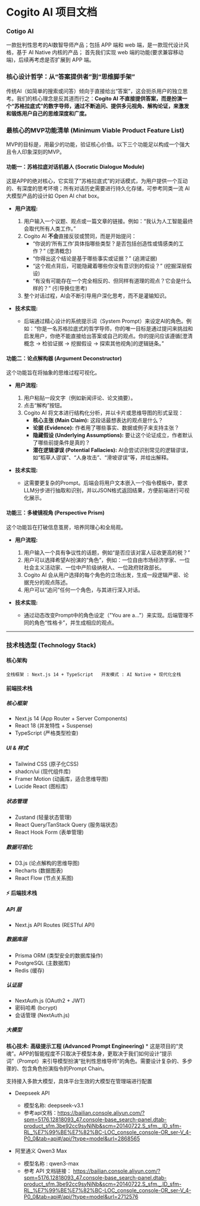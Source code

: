 # Cogito AI 项目文档
### Cotigo AI
一款批判性思考的AI数智导师产品；包括 APP 端和 web 端，是一款现代设计风格，基于 AI Native 内核的产品； 首先我们实现 web 端的功能(要求兼容移动端)，后续再考虑是否扩展到 APP 端。

### **核心设计哲学：从“答案提供者”到“思维脚手架”**

传统AI（如简单的搜索或问答）倾向于直接给出“答案”，这会扼杀用户的独立思考。我们的核心理念是反其道而行之：**Cogito AI 不直接提供答案，而是扮演一个“苏格拉底式”的数字导师，通过不断追问、提供多元视角、解构论证，来激发和锻炼用户自己的思维深度和广度。**


### **最核心的MVP功能清单 (Minimum Viable Product Feature List)**

MVP的目标是，用最少的功能，验证核心价值。以下三个功能足以构成一个强大且令人印象深刻的MVP。

#### **功能一：苏格拉底对话机器人 (Socratic Dialogue Module)**

这是APP的绝对核心，它实现了“苏格拉底式”的对话模式，为用户提供一个互动的、有深度的思考环境；所有对话历史需要进行持久化存储，可参考同类一流 AI 大模型产品的设计如 Open AI chat box。

* **用户流程:**
    1.  用户输入一个议题、观点或一篇文章的链接。例如：“我认为人工智能最终会取代所有人类工作。”
    2.  Cogito AI **不会**直接反驳或赞同，而是开始提问：
        * “你说的‘所有工作’具体指哪些类型？是否包括创造性或情感类的工作？” (澄清概念)
        * “你得出这个结论是基于哪些事实或证据？” (追溯证据)
        * “这个观点背后，可能隐藏着哪些你没有意识到的假设？” (挖掘深层假设)
        * “有没有可能存在一个完全相反的、但同样有道理的观点？它会是什么样的？” (引导换位思考)
    3.  整个对话过程，AI会不断引导用户深化思考，而不是灌输知识。

* **技术实现:**
    * 后端通过精心设计的系统提示词（System Prompt）来设定AI的角色。例如：“你是一名苏格拉底式的哲学导师，你的唯一目标是通过提问来挑战和启发用户，你绝不能直接给出答案或自己的观点。你的提问应该遵循[澄清概念 -> 检验证据 -> 挖掘假设 -> 探索其他视角]的逻辑链条。”

#### **功能二：论点解构器 (Argument Deconstructor)**

这个功能旨在将抽象的思维过程可视化。

* **用户流程:**
    1.  用户粘贴一段文字（例如新闻评论、论文摘要）。
    2.  点击“解构”按钮。
    3.  Cogito AI 将文本进行结构化分析，并以卡片或思维导图的形式呈现：
        * **核心主张 (Main Claim):** 这段话最想表达的观点是什么？
        * **论据 (Evidence):** 作者用了哪些事实、数据或例子来支持主张？
        * **隐藏假设 (Underlying Assumptions):** 要让这个论证成立，作者默认了哪些前提条件是真的？
        * **潜在逻辑谬误 (Potential Fallacies):** AI会尝试识别常见的逻辑谬误，如“稻草人谬误”、“人身攻击”、“滑坡谬误”等，并给出解释。

* **技术实现:**
    * 这需要更复杂的Prompt。后端会将用户文本嵌入一个指令模板中，要求LLM分步进行抽取和识别，并以JSON格式返回结果，方便前端进行可视化展示。

#### **功能三：多棱镜视角 (Perspective Prism)**

这个功能旨在打破信息茧房，培养同理心和全局观。

* **用户流程:**
    1.  用户输入一个具有争议性的话题，例如“是否应该对富人征收更高的税？”
    2.  用户可以选择希望AI扮演的“角色”，例如：一位自由市场经济学家、一位社会主义活动家、一位中产阶级纳税人、一位政府财政部长。
    3.  Cogito AI 会从用户选择的每个角色的立场出发，生成一段逻辑严密、论据充分的观点陈述。
    4.  用户可以“追问”任何一个角色，与其进行深入对话。

* **技术实现:**
    * 通过动态改变Prompt中的角色设定（"You are a..."）来实现。后端管理不同的角色“性格卡”，并生成相应的观点。

---



### 技术栈选型 (Technology Stack)
#### 核心架构
    全栈框架 : Next.js 14 + TypeScript   开发模式 : AI Native + 现代化全栈

#### 前端技术栈
##### 核心框架
- Next.js 14 (App Router + Server Components)
- React 18 (并发特性 + Suspense)
- TypeScript (严格类型检查)
##### UI & 样式
- Tailwind CSS (原子化CSS)
- shadcn/ui (现代组件库)
- Framer Motion (动画库，适合思维导图)
- Lucide React (图标库)
##### 状态管理
- Zustand (轻量状态管理)
- React Query/TanStack Query (服务端状态)
- React Hook Form (表单管理)
##### 数据可视化
- D3.js (论点解构的思维导图)
- Recharts (数据图表)
- React Flow (节点关系图)
#### ⚡ 后端技术栈
##### API 层
- Next.js API Routes (RESTful API)
##### 数据库层
- Prisma ORM (类型安全的数据库操作)
- PostgreSQL (主数据库)
- Redis (缓存)

##### 认证层
- NextAuth.js (OAuth2 + JWT)
- 密码哈希 (bcrypt)
- 会话管理 (NextAuth.js)
  
##### 大模型
**核心技术:** **高级提示工程 (Advanced Prompt Engineering)**
    * 这是项目的“灵魂”。APP的智能程度不只取决于模型本身，更取决于我们如何设计“提示词”（Prompt）来引导模型扮演“批判性思维导师”的角色。需要设计复杂的、多步骤的、包含角色扮演指令的Prompt Chain。
  
  支持接入多款大模型，具体平台生效的大模型在管理端进行配置

- Deepseek API
  - 模型名称: deepseek-v3.1
  - 参考api文档：https://bailian.console.aliyun.com/?spm=5176.12818093_47.console-base_search-panel.dtab-product_sfm.3be92cc9syNiNb&scm=20140722.S_sfm._.ID_sfm-RL_%E7%99%BE%E7%82%BC-LOC_console_console-OR_ser-V_4-P0_0&tab=api#/api/?type=model&url=2868565


- 阿里通义 Qwen3 Max
  - 模型名称 : qwen3-max
  - 参考 API 文档链接： https://bailian.console.aliyun.com/?spm=5176.12818093_47.console-base_search-panel.dtab-product_sfm.3be92cc9syNiNb&scm=20140722.S_sfm._.ID_sfm-RL_%E7%99%BE%E7%82%BC-LOC_console_console-OR_ser-V_4-P0_0&tab=api#/api/?type=model&url=2712576
